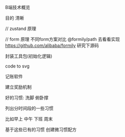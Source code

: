 
B端技术概览


目的  清晰


// zustand 原理



// form 原理 不同form方案对比   @formily/path 去看看实现
https://github.com/alibaba/formily 研究下源码

封装工具包(初始化逻辑)

code to svg

记账软件


建立奖励机制




好的习惯:
洗脚
俯卧撑



列出分时间段的一些习惯

比如早上 中午  下班  周末

基于这些已有的习惯 创建微习惯配方



































